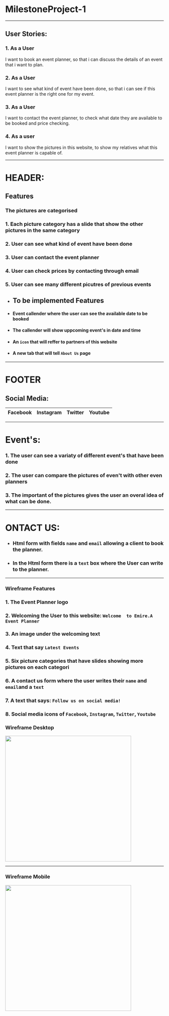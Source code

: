 # MilestoneProject-1
---
## User Stories:

### **1.** As a User
I want to book an event planner, 
so that i can discuss the details of an event that i want to plan.

### **2.** As a User
I want to see what kind of event have been done, 
so that i can see if this event planner is the right one for my event.

### **3.** As a User
I want to contact the event planner, 
to check what date they are available to be booked and price checking.

### **4.** As a user
I want to show the pictures in this website, 
to show my relatives what this event planner is capable of.

---

# HEADER:
## Features

### The pictures are categorised
### **1.** Each picture category has a slide that show the other pictures in the same category
### **2.** User can see what kind of event have been done 
### **3.** User can contact the event planner
### **4.** User can check prices by contacting through email
### **5.** User can see many different picutres of previous events

- ## To be implemented Features
- #### Event callender where the user can see the available date to be booked
- #### The callender will show uppcoming event's in date and time
- #### An `icon` that will reffer to partners of this website
- #### A new tab that will tell `About Us` page 
---
# FOOTER
## Social Media:

| Facebook | Instagram |Twitter | Youtube | 
| --- | --- | --- |  --- | 
---
# Event's:
### **1.**  The user can see a variaty of different event's that have been done
### **2.**  The user can compare the pictures of even't with other even planners
### **3.**  The important of the pictures gives the user an overal idea of what can be done.
---
# ONTACT US: 
 - ### Html form with fields `name` and `email` allowing a client to book the planner.
 - ### In the Html form there is a `text` box where the User can write to the planner.
 ---
 
 ### Wireframe Features
 ### **1.** The Event Planner logo
 ### **2.** Welcoming the User to this website: `Welcome  to Emire.A Event Planner`
 ### **3.** An image under the welcoming text
 ### **4.** Text that say `Latest Events`
 ### **5.** Six picture categories that have slides showing more pictures on each categori
 ### **6.** A contact us form where the user writes their `name` and `email`and a `text`
 ### **7.** A text that says: `Follow us on social media!`
 ### **8.** Social media icons of `Facebook`, `Instagram`, `Twitter`, `Youtube`  
 
 
 ### Wireframe Desktop 
 <img src="Wireframe/Emir.A-image-1.png" width="400">
 
 ---
 
 ### Wireframe Mobile
 <img src="Wireframe/Emir.A-android-image-2.png" width="400">
 
 
